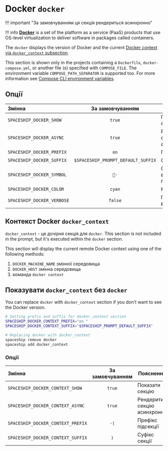 # Docker `docker`

!!! important "За замовчуванням ця секція рендериться асинхронно"

!!! info
    [**Docker**](https://docker.com) is a set of the platform as a service (PaaS) products that use OS-level virtualization to deliver software in packages called containers.

The `docker` displays the version of Docker and the current [Docker context via `docker_context` subsection](#docker-context-docker_context).

This section is shown only in the projects containing a `Dockerfile`, `docker-compose.yml`, or another file (s) specified with `COMPOSE_FILE`. The environment variable `COMPOSE_PATH_SEPARATOR` is supported too. For more information see [Compose CLI environment variables](https://docs.docker.com/compose/reference/envvars/).

## Опції

| Змінна                     |          За замовчуванням          | Пояснення                               |
|:-------------------------- |:----------------------------------:| --------------------------------------- |
| `SPACESHIP_DOCKER_SHOW`    |               `true`               | Показати секцію                         |
| `SPACESHIP_DOCKER_ASYNC`   |               `true`               | Рендерити секцію асинхронно             |
| `SPACESHIP_DOCKER_PREFIX`  |                `on`                | Префікс секції                          |
| `SPACESHIP_DOCKER_SUFFIX`  | `$SPACESHIP_PROMPT_DEFAULT_SUFFIX` | Суфікс секції                           |
| `SPACESHIP_DOCKER_SYMBOL`  |                `🐳·`                | Символ, що відображається перед секцією |
| `SPACESHIP_DOCKER_COLOR`   |               `cyan`               | Колір секції                            |
| `SPACESHIP_DOCKER_VERBOSE` |              `false`               | Показати повну версію Docker            |

## Контекст Docker `docker_context`

`docker_context` - це дочірня секція для `docker`. This section is not included in the prompt, but it's executed within the `docker` section.

This section will display the current remote Docker context using one of the following methods:

1. `DOCKER_MACHINE_NAME` змінної середовища
2. `DOCKER_HOST` змінна середовища
3. команда `docker context`

## Показувати `docker_context` без `docker`

You can replace `docker` with `docker_context` section if you don't want to see the Docker version.

```zsh title=".zshrc"
# Setting prefix and suffix for docker_context section
SPACESHIP_DOCKER_CONTEXT_PREFIX="on "
SPACESHIP_DOCKER_CONTEXT_SUFFIX="$SPACESHIP_PROMPT_DEFAULT_SUFFIX"

# Replacing docker with docker_context
spaceship remove docker
spaceship add docker_context
```

### Опції

| Змінна                            | За замовчуванням | Пояснення                   |
|:--------------------------------- |:----------------:| --------------------------- |
| `SPACESHIP_DOCKER_CONTEXT_SHOW`   |      `true`      | Показати секцію             |
| `SPACESHIP_DOCKER_CONTEXT_ASYNC`  |      `true`      | Рендерити секцію асинхронно |
| `SPACESHIP_DOCKER_CONTEXT_PREFIX` |       `·(`       | Префікс підсекції           |
| `SPACESHIP_DOCKER_CONTEXT_SUFFIX` |       `)`        | Суфікс секції               |
